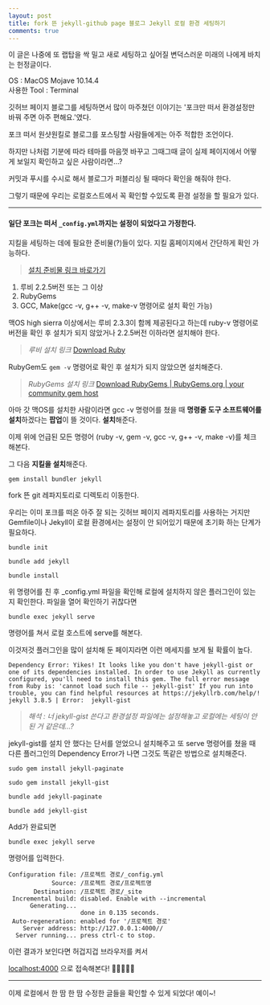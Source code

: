 ```yaml
---
layout: post
title: fork 뜬 jekyll-github page 블로그 Jekyll 로컬 환경 세팅하기
comments: true
---
```



이 글은 나중에 또 랩탑을 싹 밀고 새로 세팅하고 싶어질 변덕스러운 미래의 나에게 바치는 헌정글이다.

OS : MacOS Mojave 10.14.4  
사용한 Tool : Terminal

깃허브 페이지 블로그를 세팅하면서 많이 마주쳤던 이야기는 '포크만 떠서 환경설정만 바꿔 주면 아주 편해요.'였다.

포크 떠서 원샷원킬로 블로그를 포스팅할 사람들에게는 아주 적합한 조언이다.  

하지만 나처럼 기분에 따라 테마를 마음껏 바꾸고 그때그때 글이 실제 페이지에서 어떻게 보일지 확인하고 싶은 사람이라면...?
  
커밋과 푸시를 수시로 해서 블로그가 퍼블리싱 될 때마다 확인을 해줘야 한다.         

그렇기 때문에 우리는 로컬호스트에서 꼭 확인할 수있도록 환경 설정을 할 필요가 있다.   

---

#### 일단 포크는 떠서 `_config.yml`까지는 설정이 되었다고 가정한다.  

지킬을 세팅하는 데에 필요한 준비물(?)들이 있다. 지킬 홈페이지에서 간단하게 확인 가능하다.  


>[설치 준비물 링크 바로가기](https://jekyllrb-ko.github.io/docs/installation/#requirements)          


1. 루비 2.2.5버전 또는 그 이상
2. RubyGems
3. GCC, Make(gcc -v, g++ -v, make-v 명령어로 설치 확인 가능)



맥OS high sierra 이상에서는 루비 2.3.3이 함께 제공된다고 하는데 ruby-v 명령어로 버전을 확인 후 설치가 되지 않았거나 2.2.5버전 이하라면 설치해야 한다.

>*루비 설치 링크*
[Download Ruby](https://www.ruby-lang.org/en/downloads/)



RubyGem도 `gem -v` 명령어로 확인 후 설치가 되지 않았으면 설치해준다.

>*RubyGems 설치 링크*
[Download RubyGems | RubyGems.org | your community gem host](https://rubygems.org/pages/download)



아마 갓 맥OS를 설치한 사람이라면 gcc -v 명령어를 쳤을 때 **명령줄 도구 소프트웨어를 설치**하겠다는 **팝업**이 뜰 것이다. **설치**해준다.

이제 위에 언급된 모든 명령어 (ruby -v, gem -v, gcc -v, g++ -v, make -v)를 체크해본다.



그 다음 **지킬을 설치**해준다.

`gem install bundler jekyll`



fork 뜬 git 레파지토리로 디렉토리 이동한다.

우리는 이미 포크를 떠온 아주 잘 되는 깃허브 페이지 레파지토리를 사용하는 거지만 Gemfile이나 Jekyll이 로컬 환경에서는 설정이 안 되어있기 때문에 초기화 하는 단계가 필요하다.

`bundle init`

`bundle add jekyll`

`bundle install`




위 명령어를 친 후 _config.yml 파일을 확인해 로컬에 설치하지 않은 플러그인이 있는지 확인한다. 파일을 열어 확인하기 귀찮다면

`bundle exec jekyll serve`

명령어를 쳐서 로컬 호스트에 serve를 해본다. 

이것저것 플러그인을 많이 설치해 둔 페이지라면 이런 메세지를 보게 될 확률이 높다.

    Dependency Error: Yikes! It looks like you don't have jekyll-gist or one of its dependencies installed. In order to use Jekyll as currently configured, you'll need to install this gem. The full error message from Ruby is: 'cannot load such file -- jekyll-gist' If you run into trouble, you can find helpful resources at https://jekyllrb.com/help/! 
    jekyll 3.8.5 | Error:  jekyll-gist

>*해석 : 너 jekyll-gist 쓴다고 환경설정 파일에는 설정해놓고 로컬에는 세팅이 안 된 거 같은데...?*



jekyll-gist를 설치 안 했다는 단서를 얻었으니 설치해주고 또 serve 명령어를 쳤을 때 다른 플러그인의 Dependency Error가 나면 그것도 똑같은 방법으로 설치해준다.

`sudo gem install jekyll-paginate`

`sudo gem install jekyll-gist`

`bundle add jekyll-paginate`

`bundle add jekyll-gist`



Add가 완료되면

`bundle exec jekyll serve`

명령어를 입력한다.



    Configuration file: /프로젝트 경로/_config.yml
                Source: /프로젝트 경로/프로젝트명
           Destination: /프로젝트 경로/_site
     Incremental build: disabled. Enable with --incremental
          Generating... 
                        done in 0.135 seconds.
     Auto-regeneration: enabled for '/프로젝트 경로'
        Server address: http://127.0.0.1:4000//
      Server running... press ctrl-c to stop.

이런 결과가 보인다면 허겁지겁 브라우저를 켜서

[localhost:4000](http://localhost:4000) 으로 접속해본다! 👏👏👏👏👏 

---





이제 로컬에서 한 땀 한 땀 수정한 글들을 확인할 수 있게 되었다! 예이~!